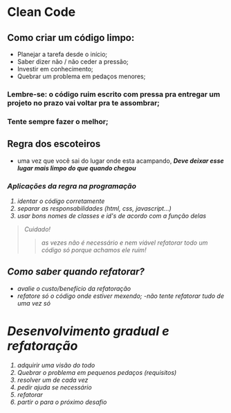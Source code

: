 # Clean Code

## Como criar um código limpo:

* Planejar a tarefa desde o início;
* Saber dizer não / não ceder a pressão;
* Investir em conhecimento;
* Quebrar um problema em pedaços menores;

### Lembre-se: o código ruim escrito com pressa pra entregar um projeto no prazo vai voltar pra te assombrar;

### Tente sempre fazer o melhor;

## Regra dos escoteiros

* uma vez que você sai do lugar onde esta acampando, ***<em><strong>***Deve deixar esse lugar mais limpo do que quando chegou***</strong><em>***

### Aplicações da regra na programação

1. identar o código corretamente
2. separar as responsabilidades (html, css, javascript...)
3. usar bons nomes de classes e id's de acordo com a função delas

> Cuidado! 
>> as vezes não é necessário e nem viável refatorar todo um código só porque achamos ele ruim!

## Como saber quando refatorar?

- avalie o custo/benefício da refatoração
- refatore só o código onde estiver mexendo;
-não tente refatorar tudo de uma vez só

# Desenvolvimento gradual e refatoração

1. adquirir uma visão do todo
2. Quebrar o problema em pequenos pedaços (requisitos)
3. resolver um de cada vez
4. pedir ajuda se necessário
5. refatorar 
6. partir o para o próximo desafio
